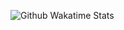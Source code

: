 ![Github Wakatime Stats](https://github-readme-stats.vercel.app/api/wakatime/?&divDevelopment&layout=compact&&theme=default&link="https://www.github.com/divDevelopment/") 
